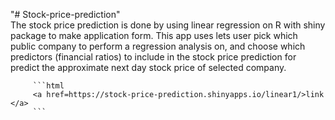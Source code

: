 "# Stock-price-prediction"                         
      The stock price prediction is done by using linear regression on R with shiny package to make application form. This app uses lets user pick which public company to perform a regression analysis on, and choose which predictors (financial ratios)   to include in the stock price prediction for predict  the approximate next day stock price of selected company.
      
         ```html 
         <a href=https://stock-price-prediction.shinyapps.io/linear1/>link </a>
         ```
